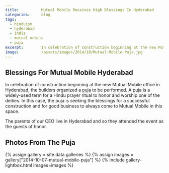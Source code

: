 ```yaml
---
title:			Mutual Mobile Receives High Blessings In Hyderabad
categories:		blog
tags:
  - hinduism
  - hyderabad
  - india
  - mutual mobile
  - puja
excerpt:		In celebration of construction beginning at the new Mutual Mobile office in Hyderabad, the builders organized a puja to be performed.
image:			/assets/images/2014/10/Mutual-Mobile-Puja.jpg
---
```


## Blessings For Mutual Mobile Hyderabad

In celebration of construction beginning at the new Mutual Mobile office in Hyderabad, the builders organized a [puja](<https://en.wikipedia.org/wiki/Puja_(Hinduism)>) to be performed. A puja is a widely-used term for a Hindu prayer ritual to honor and worship one of the deities. In this case, the puja is seeking the blessings for a successful construction and for good business to always come to Mutual Mobile in this space.

The parents of our CEO live in Hyderabad and so they attended the event as the guests of honor.

## Photos From The Puja

{% assign gallery = site.data.galleries %}
{% assign images = gallery["2014-10-07-mutual-mobile-puja"] %}
{% include gallery-lightbox.html images=images %}
